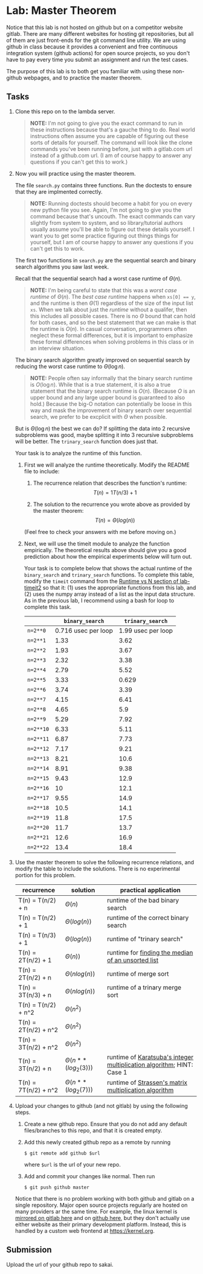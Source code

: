 # Lab: Master Theorem

Notice that this lab is not hosted on github but on a competitor website gitlab.
There are many different websites for hosting git repositories,
but all of them are just front-ends for the git command line utility.
We are using github in class because it provides a convenient and free continuous integration system (github actions) for open source projects,
so you don't have to pay every time you submit an assignment and run the test cases.

The purpose of this lab is to both get you familiar with using these non-github webpages, and to practice the master theorem.

## Tasks

1. Clone this repo on to the lambda server.

    > **NOTE:**
    > I'm not going to give you the exact command to run in these instructions because that's a gauche thing to do.
    > Real world instructions often assume you are capable of figuring out these sorts of details for yourself.
    > The command will look like the clone commands you've been running before, just with a gitlab.com url instead of a github.com url.
    > (I am of course happy to answer any questions if you can't get this to work.)

1. Now you will practice using the master theorem.

    The file `search.py` contains three functions.
    Run the doctests to ensure that they are implmented correctly.

    > **NOTE:**
    > Running doctests should become a habit for you on every new python file you see.
    > Again, I'm not going to give you the command because that's uncouth.
    > The exact commands can vary slightly from system to system,
    > and so library/tutorial authors usually assume you'll be able to figure out these details yourself.
    > I want you to get some practice figuring out things things for yourself,
    > but I am of course happy to answer any questions if you can't get this to work.

    The first two functions in `search.py` are the sequential search and binary search algorithms you saw last week.

    Recall that the sequential search had a worst case runtime of $\Theta(n)$.

    > **NOTE:**
    > I'm being careful to state that this was a *worst case runtime* of $\Theta(n)$.
    > The *best case runtime* happens when `xs[0] == y`,
    > and the runtime is then $\Theta(1)$ regardless of the size of the input list `xs`.
    > When we talk about just the *runtime* without a qualifer,
    > then this includes all possible cases.
    > There is no $\Theta$ bound that can hold for both cases,
    > and so the best statement that we can make is that the runtime is $O(n)$.
    > In casual conversation, programmers often neglect these formal differences,
    > but it is important to emphasize these formal differences when solving problems in this class or in an interview situation.

    The binary search algorithm greatly improved on sequential search by reducing the worst case runtime to $\Theta(\log n)$.

    > **NOTE:**
    > People often say informally that the binary search runtime is $O(\log n)$.
    > While that is a true statement, it is also a true statement that the binary search runtime is $O(n)$.
    > (Because $O$ is an upper bound and any large upper bound is guaranteed to also hold.)
    > Because the big-O notation can potentially be loose in this way and mask the improvement of binary search over sequential search,
    > we prefer to be excplicit with $\Theta$ when possible.

    But is $\Theta(\log n)$ the best we can do?
    If splitting the data into 2 recursive subproblems was good,
    maybe splitting it into 3 recursive subproblems will be better.
    The `trinary_search` function does just that.

    Your task is to analyze the runtime of this function.

    1. First we will analyze the runtime theoretically.
        Modify the README file to include:
    
        1. The recurrence relation that describes the function's runtime:
            $$T(n) = 1T(n/3) + 1$$

        1. The solution to the recurrence you wrote above as provided by the master theorem:
            $$T(n) = \Theta(log(n))$$

        (Feel free to check your answers with me before moving on.)
    
    1. Next, we will use the timeit module to analyze the function empirically.
        The theoretical results above should give you a good prediction about how the empirical experiments below will turn out.

        Your task is to complete below that shows the actual runtime of the `binary_search` and `trinary_search` functions.
        To complete this table, modify the `timeit` command from the [Runtime vs N section of lab-timeit2](https://github.com/mikeizbicki/lab-timeit2#runtime-vs-n) so that it: (1) uses the appropriate functions from this lab, and (2) uses the numpy array instead of a list as the input data structure.
        As in the previous lab, I recommend using a bash for loop to complete this task.

        |                | `binary_search`           | `trinary_search`      |
        | -------------- | ------------------------- | --------------------- | 
        | `n=2**0`       |       0.716 usec per loop |    1.99 usec per loop |
        | `n=2**1`       |          1.33             |        3.62           |
        | `n=2**2`       |          1.93             |        3.67           |
        | `n=2**3`       |          2.32             |        3.38           |
        | `n=2**4`       |          2.79             |        5.52           |
        | `n=2**5`       |          3.33             |        0.629          |
        | `n=2**6`       |          3.74             |        3.39           |
        | `n=2**7`       |          4.15             |        6.41           |
        | `n=2**8`       |          4.65             |        5.9            |
        | `n=2**9`       |          5.29             |        7.92           |
        | `n=2**10`      |          6.33             |        5.11           |
        | `n=2**11`      |          6.87             |        7.73           |
        | `n=2**12`      |          7.17             |        9.21           |
        | `n=2**13`      |          8.21             |        10.6           |
        | `n=2**14`      |          8.91             |        9.38           |
        | `n=2**15`      |          9.43             |        12.9           |
        | `n=2**16`      |          10               |        12.1           |
        | `n=2**17`      |          9.55             |        14.9           |
        | `n=2**18`      |          10.5             |        14.1           |
        | `n=2**19`      |          11.8             |        17.5           |
        | `n=2**20`      |          11.7             |        13.7           |
        | `n=2**21`      |          12.6             |        16.9           |
        | `n=2**22`      |          13.4             |        18.4           |


1. Use the master theorem to solve the following recurrence relations,
    and modify the table to include the solutions.
    There is no experimental portion for this problem.

    | recurrence           | solution                       | practical application                     |
    | -------------------- | ------------------------------ | ----------------------------------------- |
    | T(n) = T(n/2) + n    | $\Theta(   n                )$ | runtime of the bad binary search          |
    | T(n) = T(n/2) + 1    | $\Theta(log(n)              )$ | runtime of the correct binary search      |
    | T(n) = T(n/3) + 1    | $\Theta(log(n)              )$ | runtime of "trinary search"               |
    | T(n) = 2T(n/2) + 1   | $\Theta(n)                  )$ | runtime for [finding the median of an unsorted list](https://en.wikipedia.org/wiki/Quickselect) |
    | T(n) = 2T(n/2) + n   | $\Theta(nlog(n)             )$ | runtime of merge sort                     |
    | T(n) = 3T(n/3) + n   | $\Theta(nlog(n)             )$ | runtime of a trinary merge sort           |
    | T(n) = T(n/2) + n^2  | $\Theta(n^2                 )$ |                                           |
    | T(n) = 2T(n/2) + n^2 | $\Theta(n^2                 )$ |                                           |
    | T(n) = 3T(n/2) + n^2 | $\Theta(n^2                 )$ |                                           |
    | T(n) = 3T(n/2) + n   | $\Theta(n**(log_2(3))       )$ | runtime of [Karatsuba's integer multiplication algorithm](https://en.wikipedia.org/wiki/Karatsuba_algorithm); HINT: Case 1 |
    | T(n) = 7T(n/2) + n^2 | $\Theta(n**(log_2(7))       )$ | runtime of [Strassen's matrix multiplication algorithm](https://en.wikipedia.org/wiki/Strassen_algorithm) |

1. Upload your changes to github (and not gitlab) by using the following steps.

    1. Create a new github repo.
        Ensure that you do not add any default files/branches to this repo, and that it is created empty.

    1. Add this newly created github repo as a remote by running
        ```
        $ git remote add github $url
        ```
        where `$url` is the url of your new repo.

    1. Add and commit your changes like normal.
        Then run
        ```
        $ git push github master
        ```
    
    Notice that there is no problem working with both github and gitlab on a single repository.
    Major open source projects regularly are hosted on many providers ar the same time.
    For example, the linux kernel is [mirrored on gitlab here](https://gitlab.com/linux-kernel/linux) and on [github here](https://github.com/torvalds/linux),
    but they don't actually use either website as their primary development platform.
    Instead, this is handled by a custom web frontend at <https://kernel.org>.

## Submission

Upload the url of your github repo to sakai.
